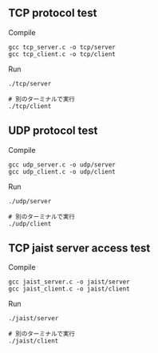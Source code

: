 ## TCP protocol test

Compile
```
gcc tcp_server.c -o tcp/server
gcc tcp_client.c -o tcp/client
```

Run
```
./tcp/server

# 別のターミナルで実行
./tcp/client
```

## UDP protocol test

Compile
```
gcc udp_server.c -o udp/server
gcc udp_client.c -o udp/client
```

Run
```
./udp/server

# 別のターミナルで実行
./udp/client
```

## TCP jaist server access test

Compile
```
gcc jaist_server.c -o jaist/server
gcc jaist_client.c -o jaist/client
```

Run
```
./jaist/server

# 別のターミナルで実行
./jaist/client
```